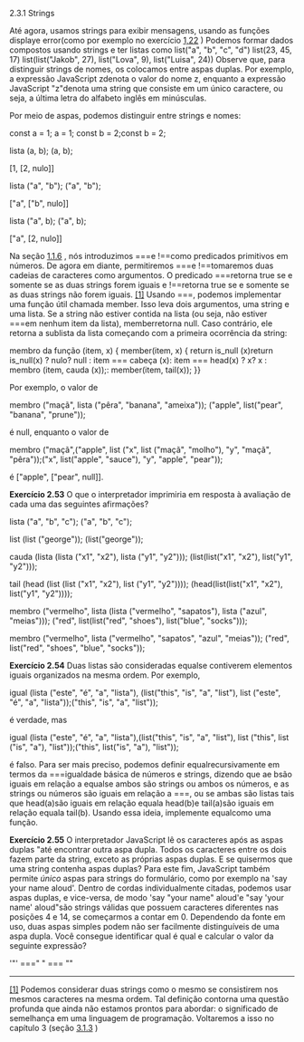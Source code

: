 2.3.1 Strings

Até agora, usamos strings para exibir mensagens, usando as funções displaye error(como por exemplo no exercício [1,22](https://so45nujb3h4koud7nsjm2lne4u-ac4c6men2g7xr2a-github.translate.goog/sicp/chapters/1.2.6.html#ex_1.22) ) Podemos formar dados compostos usando strings e ter listas como list("a", "b", "c", "d") list(23, 45, 17) list(list("Jakob", 27), list("Lova", 9), list("Luisa", 24)) Observe que, para distinguir strings de nomes, os colocamos entre aspas duplas. Por exemplo, a expressão JavaScript zdenota o valor do nome z, enquanto a expressão JavaScript "z"denota uma string que consiste em um único caractere, ou seja, a última letra do alfabeto inglês em minúsculas.

Por meio de aspas, podemos distinguir entre strings e nomes:

const a = 1; a = 1; const b = 2;const b = 2;

lista (a, b); (a, b);

[1, [2, nulo]]

lista ("a", "b"); ("a", "b");

["a", ["b", nulo]]

lista ("a", b); ("a", b);

["a", [2, nulo]]

Na seção [1.1.6](https://so45nujb3h4koud7nsjm2lne4u-ac4c6men2g7xr2a-github.translate.goog/sicp/chapters/1.1.6.html) , nós introduzimos ===e !==como predicados primitivos em números. De agora em diante, permitiremos ===e !==tomaremos duas cadeias de caracteres como argumentos. O predicado ===retorna true se e somente se as duas strings forem iguais e !==retorna true se e somente se as duas strings não forem iguais. [[1]](https://so45nujb3h4koud7nsjm2lne4u-ac4c6men2g7xr2a-github.translate.goog/sicp/chapters/2.3.1.html#footnote-1) Usando ===, podemos implementar uma função útil chamada member. Isso leva dois argumentos, uma string e uma lista. Se a string não estiver contida na lista (ou seja, não estiver ===em nenhum item da lista), memberretorna null. Caso contrário, ele retorna a sublista da lista começando com a primeira ocorrência da string:

membro da função (item, x) { member(item, x) { return is_null (x)return is_null(x) ? nulo? null : item === cabeça (x): item === head(x) ? x? x : membro (item, cauda (x));: member(item, tail(x)); }}

Por exemplo, o valor de

membro ("maçã", lista ("pêra", "banana", "ameixa")); ("apple", list("pear", "banana", "prune"));

é null, enquanto o valor de

membro ("maçã",("apple", list ("x", list ("maçã", "molho"), "y", "maçã", "pêra"));("x", list("apple", "sauce"), "y", "apple", "pear"));

é ["apple", ["pear", null]].

**Exercício 2.53** O que o interpretador imprimiria em resposta à avaliação de cada uma das seguintes afirmações?

lista ("a", "b", "c"); ("a", "b", "c");

list (list ("george")); (list("george"));

cauda (lista (lista ("x1", "x2"), lista ("y1", "y2"))); (list(list("x1", "x2"), list("y1", "y2")));

tail (head (list (list ("x1", "x2"), list ("y1", "y2")))); (head(list(list("x1", "x2"), list("y1", "y2"))));

membro ("vermelho", lista (lista ("vermelho", "sapatos"), lista ("azul", "meias"))); ("red", list(list("red", "shoes"), list("blue", "socks")));

membro ("vermelho", lista ("vermelho", "sapatos", "azul", "meias")); ("red", list("red", "shoes", "blue", "socks"));

**Exercício 2.54** Duas listas são consideradas equalse contiverem elementos iguais organizados na mesma ordem. Por exemplo,

igual (lista ("este", "é", "a", "lista"), (list("this", "is", "a", "list"), list ("este", "é", "a", "lista"));("this", "is", "a", "list"));

é verdade, mas

igual (lista ("este", "é", "a", "lista"),(list("this", "is", "a", "list"), list ("this", list ("is", "a"), "list"));("this", list("is", "a"), "list"));

é falso. Para ser mais preciso, podemos definir equalrecursivamente em termos da ===igualdade básica de números e strings, dizendo que ae bsão iguais em relação a equalse ambos são strings ou ambos os números, e as strings ou números são iguais em relação a ===, ou se ambas são listas tais que head(a)são iguais em relação equala head(b)e tail(a)são iguais em relação equala tail(b). Usando essa ideia, implemente equalcomo uma função.

**Exercício 2.55** O interpretador JavaScript lê os caracteres após as aspas duplas "até encontrar outra aspa dupla. Todos os caracteres entre os dois fazem parte da string, exceto as próprias aspas duplas. E se quisermos que uma string contenha aspas duplas? Para este fim, JavaScript também permite _único_ aspas para strings do formulário, como por exemplo na 'say your name aloud'. Dentro de cordas individualmente citadas, podemos usar aspas duplas, e vice-versa, de modo 'say "your name" aloud'e "say 'your name' aloud"são strings válidas que possuem caracteres diferentes nas posições 4 e 14, se começarmos a contar em 0. Dependendo da fonte em uso, duas aspas simples podem não ser facilmente distinguíveis de uma aspa dupla. Você consegue identificar qual é qual e calcular o valor da seguinte expressão?

'"' ===" " === ""

---

[[1]](https://so45nujb3h4koud7nsjm2lne4u-ac4c6men2g7xr2a-github.translate.goog/sicp/chapters/2.3.1.html#footnote-link-1) Podemos considerar duas strings como o mesmo se consistirem nos mesmos caracteres na mesma ordem. Tal definição contorna uma questão profunda que ainda não estamos prontos para abordar: o significado de semelhança em uma linguagem de programação. Voltaremos a isso no capítulo 3 (seção [3.1.3](https://so45nujb3h4koud7nsjm2lne4u-ac4c6men2g7xr2a-github.translate.goog/sicp/chapters/3.1.3.html) )

